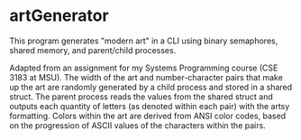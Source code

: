 # artGenerator
 This program generates "modern art" in a CLI using binary semaphores, shared memory, and parent/child processes.

 Adapted from an assignment for my Systems Programming course (CSE 3183 at MSU). The width of the art and number-character pairs that make up the art are randomly generated by a child process and stored in a shared struct. The parent process reads the values from the shared struct and outputs each quantity of letters (as denoted within each pair) with the artsy formatting. Colors within the art are derived from ANSI color codes, based on the progression of ASCII values of the characters within the pairs.

